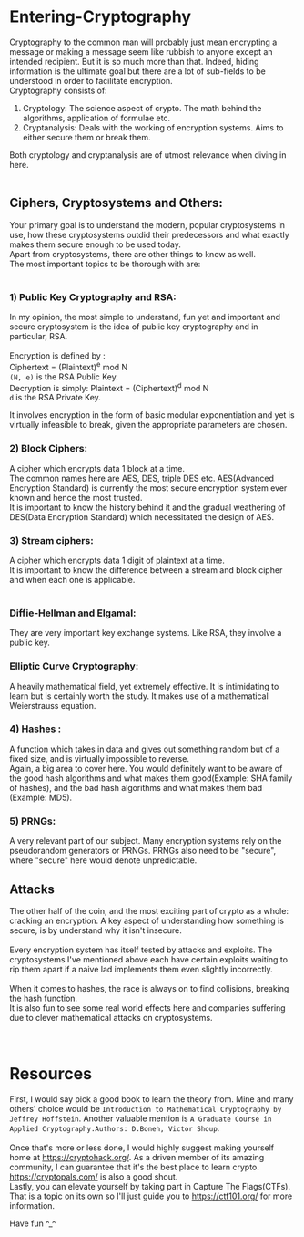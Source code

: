 # Entering-Cryptography

Cryptography to the common man will probably just mean encrypting a message or making a message seem like rubbish to anyone except an intended recipient. But it is so much more than that. Indeed, hiding information is the ultimate goal but there are a lot of sub-fields to be understood in order to facilitate encryption.<br>
Cryptography consists of:<br>
1) Cryptology: The science aspect of crypto. The math behind the algorithms, application of formulae etc.<br>
2) Cryptanalysis: Deals with the working of encryption systems. Aims to either secure them or break them.<br>

Both cryptology and cryptanalysis are of utmost relevance when diving in here.<br><br>

## Ciphers, Cryptosystems and Others:
Your primary goal is to understand the modern, popular cryptosystems in use, how these cryptosystems outdid their predecessors and what exactly makes them secure enough to be used today. <br>
Apart from cryptosystems, there are other things to know as well.<br>
The most important topics to be thorough with are: <br>
<br>
### 1) Public Key Cryptography and RSA:
In my opinion, the most simple to understand, fun yet and important and secure cryptosystem is the idea of public key cryptography and in particular, RSA. <br>
<br>
Encryption is defined by : <br>
Ciphertext = (Plaintext)<sup>e</sup> mod N <br>
`(N, e)` is the RSA Public Key.
<br>
Decryption is simply:
Plaintext = (Ciphertext)<sup>d</sup> mod N<br>
`d` is the RSA Private Key. 
<br>

It involves encryption in the form of basic modular exponentiation and yet is virtually infeasible to break, given the appropriate parameters are chosen. 
<br>
### 2) Block Ciphers:
A cipher which encrypts data 1 block at a time.<br>
The common names here are AES, DES, triple DES etc. AES(Advanced Encryption Standard) is currently the most secure encryption system ever known and hence the most trusted. <br>
It is important to know the history behind it and the gradual weathering of DES(Data Encryption Standard) which necessitated the design of AES.
<br>
### 3) Stream ciphers:
A cipher which encrypts data 1 digit of plaintext at a time.<br>
It is important to know the difference between a stream and block cipher and when each one is applicable. <br>
<br>
### Diffie-Hellman and Elgamal:
They are very important key exchange systems. Like RSA, they involve a public key.
<br>
### Elliptic Curve Cryptography:
A heavily mathematical field, yet extremely effective. It is intimidating to learn but is certainly worth the study. It makes use of a mathematical Weierstrauss equation. 
<br>
### 4) Hashes :
A function which takes in data and gives out something random but of a fixed size, and is virtually impossible to reverse.
<br>
Again, a big area to cover here. You would definitely want to be aware of the good hash algorithms and what makes them good(Example: SHA family of hashes), and the bad hash algorithms and what makes them bad (Example: MD5). 
<br>
### 5) PRNGs: 
A very relevant part of our subject. Many encryption systems rely on the pseudorandom generators or PRNGs. PRNGs also need to be "secure", where "secure" here would denote unpredictable. 
<br>
## Attacks
The other half of the coin, and the most exciting part of crypto as a whole: cracking an encryption. A key aspect of understanding how something is secure, is by understand why it isn't insecure.<br><br>
Every encryption system has itself tested by attacks and exploits. The cryptosystems I've mentioned above each have certain exploits waiting to rip them apart if a naive lad implements them even slightly incorrectly.<br><br>
When it comes to hashes, the race is always on to find collisions, breaking the hash function. <br>
It is also fun to see some real world effects here and companies suffering due to clever mathematical attacks on cryptosystems.<br>
<br><br>
# Resources
First, I would say pick a good book to learn the theory from. Mine and many others' choice would be `Introduction to Mathematical Cryptography by Jeffrey Hoffstein`. Another valuable mention is `A Graduate Course in Applied Cryptography.Authors: D.Boneh, Victor Shoup`. <br><br>
Once that's more or less done, I would highly suggest making yourself home at https://cryptohack.org/. As a driven member of its amazing community, I can guarantee that it's the best place to learn crypto. https://cryptopals.com/ is also a good shout. <br>
Lastly, you can elevate yourself by taking part in Capture The Flags(CTFs). That is a topic on its own so I'll just guide you to https://ctf101.org/ for more information. <br>

Have fun ^_^





